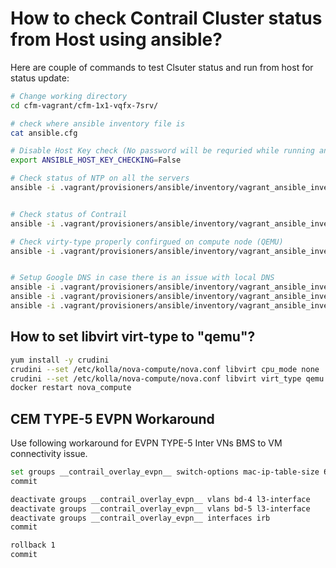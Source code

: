 # How to check Contrail Cluster status from Host using ansible?


Here are couple of commands to test Clsuter status and run from host for status update:

```bash
# Change working directory
cd cfm-vagrant/cfm-1x1-vqfx-7srv/

# check where ansible inventory file is
cat ansible.cfg

# Disable Host Key check (No password will be requried while running ansible command for target nodes)
export ANSIBLE_HOST_KEY_CHECKING=False

# Check status of NTP on all the servers
ansible -i .vagrant/provisioners/ansible/inventory/vagrant_ansible_inventory all -a "ntpstat"


# Check status of Contrail
ansible -i .vagrant/provisioners/ansible/inventory/vagrant_ansible_inventory s-srv2,s-srv3,l-srv1,l-srv2 -a "sudo contrail-status"

# Check virty-type properly confirgued on compute node (QEMU)
ansible -i .vagrant/provisioners/ansible/inventory/vagrant_ansible_inventory l-srv1,l-srv2 -a "grep -i qemu /etc/kolla/nova-compute/nova.conf"


# Setup Google DNS in case there is an issue with local DNS
ansible -i .vagrant/provisioners/ansible/inventory/vagrant_ansible_inventory s-srv2,s-srv3,l-srv1,l-srv2 -a "sudo sed -i 's/10.0.2.3/8.8.8.8/' /etc/resolv.conf"
ansible -i .vagrant/provisioners/ansible/inventory/vagrant_ansible_inventory s-srv2,s-srv3,l-srv1,l-srv2 -a "cat /etc/resolv.conf"
ansible -i .vagrant/provisioners/ansible/inventory/vagrant_ansible_inventory s-srv2,s-srv3,l-srv1,l-srv2 -a "ping www.google.com -c 2"

 ```

## How to set libvirt virt-type to "qemu"?

```bash
yum install -y crudini
crudini --set /etc/kolla/nova-compute/nova.conf libvirt cpu_mode none
crudini --set /etc/kolla/nova-compute/nova.conf libvirt virt_type qemu
docker restart nova_compute
 ```

## CEM TYPE-5 EVPN Workaround

Use following workaround for EVPN TYPE-5 Inter VNs BMS to VM connectivity issue.

```bash
set groups __contrail_overlay_evpn__ switch-options mac-ip-table-size 65535
commit

deactivate groups __contrail_overlay_evpn__ vlans bd-4 l3-interface
deactivate groups __contrail_overlay_evpn__ vlans bd-5 l3-interface
deactivate groups __contrail_overlay_evpn__ interfaces irb
commit

rollback 1
commit
 ```